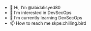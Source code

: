 - 👋 Hi, I’m @abidalisyed80
- 👀 I’m interested in DevSecOps
- 🌱 I’m currently learning DevSecOps
- 📫 How to reach me skpe:chilling.bird

<!---
abidalisyed80/abidalisyed80 is a ✨ special ✨ repository because its `README.md` (this file) appears on your GitHub profile.
You can click the Preview link to take a look at your changes.
--->
